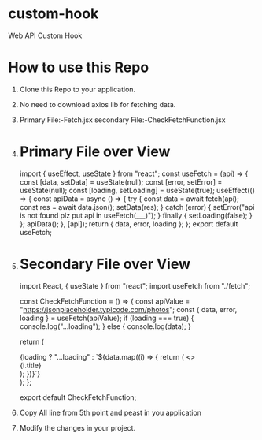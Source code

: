 # custom-hook

Web API Custom Hook

# How to use this Repo

1.  Clone this Repo to your application.
2.  No need to download axios lib for fetching data.
3.  Primary File:-Fetch.jsx
    secondary File:-CheckFetchFunction.jsx
4.  # Primary File over View

    import { useEffect, useState } from "react";
    const useFetch = (api) => {
    const [data, setData] = useState(null);
    const [error, setError] = useState(null);
    const [loading, setLoading] = useState(true);
    useEffect(() => {
    const apiData = async () => {
    try {
    const data = await fetch(api);
    const res = await data.json();
    setData(res);
    } catch (error) {
    setError("api is not found plz put api in useFetch(\_\_\_)");
    } finally {
    setLoading(false);
    }
    };
    apiData();
    }, [api]);
    return { data, error, loading };
    };
    export default useFetch;

5.  # Secondary File over View

    import React, { useState } from "react";
    import useFetch from "./fetch";

    const CheckFetchFunction = () => {
    const apiValue = "https://jsonplaceholder.typicode.com/photos";
    const { data, error, loading } = useFetch(apiValue);
    if (loading === true) {
    console.log("...loading");
    } else {
    console.log(data);
    }

    return (
    <div>
    {loading
    ? "...loading"
    : `${data.map((i) => {
              return (
              <>
                  <div>
                  <span>{i.title}</span>
                  </div>
              </>
              );
          })}`}
    </div>
    );
    };

    export default CheckFetchFunction;

6.  Copy All line from 5th point and peast in you application
7.  Modify the changes in your project.
